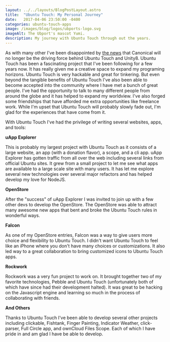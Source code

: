 ```yaml
---
layout: ../../layouts/BlogPostLayout.astro
title:  "Ubuntu Touch: My Personal Journey"
date:   2017-04-06 23:50:00 -0400
categories: ubuntu-touch-apps
image: /images/blog/logos/ubports-logo.svg
imageAlt: The Ubport's mascot Yumi.
description: My journey with Ubuntu Touch through out the years.
---
```


As with many other I've been disappointed by [the news](https://insights.ubuntu.com/2017/04/05/growing-ubuntu-for-cloud-and-iot-rather-than-phone-and-convergence/)
that Canonical will no longer be the driving force behind Ubuntu Touch and Unity8.
Ubuntu Touch has been a fascinating project that I've been following for a few years
now. It has really given me a creative space to expand my programing horizons.
Ubuntu Touch is very hackable and great for tinkering. But even beyond the tangible
benefits of Ubuntu Touch I've also been able to become accepted into the community
where I have met a bunch of great people. I've had the opportunity to talk to
many different people from around the globe and it has helped to expand my worldview.
I've also forged some friendships that have afforded me extra opportunities like
freelance work. While I'm upset that Ubuntu Touch will probably slowly fade
out, I'm glad for the experiences that have come from it.

With Ubuntu Touch I've had the privilege of writing several websites, apps, and tools:

**uApp Explorer**

This is probably my largest project with Ubuntu Touch as it consists of a large
website, an app (with a donation flavor), a scope, and a cli app. uApp Explorer
has gotten traffic from all over the web including several links from official
Ubuntu sites. It grew from a small project to let me see what apps are available
to a large scale site with many users. It has let me explore several new technologies
over several major refactors and has helped develop my love for NodeJS.

**OpenStore**

After the "success" of uApp Explorer I was invited to join up with a few other devs
to develop the OpenStore. The OpenStore was able to attract many awesome new apps
that bent and broke the Ubuntu Touch rules in wonderful ways.

**Falcon**

As one of my OpenStore entries, Falcon was a way to give users more choice and
flexibility to Ubuntu Touch. I didn't want Ubuntu Touch to feel like an iPhone
where you don't have many choices or customizations. It also led way to a great
collaboration to bring customized icons to Ubuntu Touch apps.

**Rockwork**

Rockwork was a very fun project to work on. It brought together two of my favorite
technologies, Pebble and Ubuntu Touch (unfortunately both of which have since had
their development halted). It was great to be hacking on the Javascript engine
and learning so much in the process of collaborating with friends.

**And Others**

Thanks to Ubuntu Touch I've been able to develop several other projects including
clickable, Fishtank, Finger Painting, Indicator Weather, click-parser, Full Circle
app, and ownCloud Files Scope. Each of which I have pride in and am glad I have
be able to develop.
